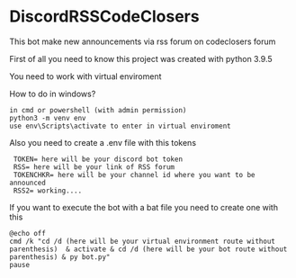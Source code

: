 # DiscordRSSCodeClosers
This bot make new announcements via rss forum on codeclosers forum

First of all you need to know this project was created with python 3.9.5

You need to work with virtual enviroment 

How to do in windows?
 ```
 in cmd or powershell (with admin permission)
 python3 -m venv env
 use env\Scripts\activate to enter in virtual enviroment
 ```

Also you need to create a .env file with this tokens
```
 TOKEN= here will be your discord bot token
 RSS= here will be your link of RSS forum
 TOKENCHKR= here will be your channel id where you want to be announced
 RSS2= working....
 ```

 If you want to execute the bot with a bat file you need to create one with this
 ```
@echo off
cmd /k "cd /d (here will be your virtual environment route without parenthesis)  & activate & cd /d (here will be your bot route without parenthesis) & py bot.py"
pause
 ```